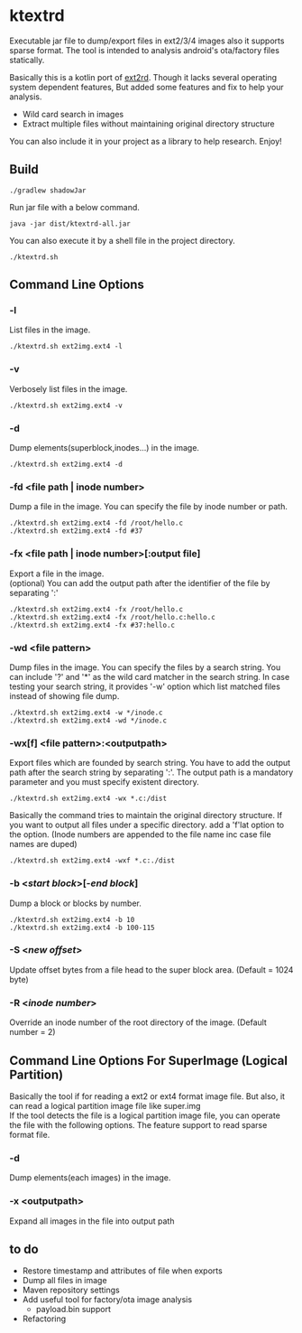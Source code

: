 # ktextrd

Executable jar file to dump/export files in ext2/3/4 images also it supports sparse format.
The tool is intended to analysis android's ota/factory files statically.

Basically this is a kotlin port of [ext2rd](https://github.com/nlitsme/extfstools).
Though it lacks several operating system dependent features,
But added some features and fix to help your analysis.

 - Wild card search in images
 - Extract multiple files without maintaining original directory structure

You can also include it in your project as a library to help research.
Enjoy!

## Build
```
./gradlew shadowJar 
```

Run jar file with a below command.

```
java -jar dist/ktextrd-all.jar
```
You can also execute it by a shell file in the project directory.
```
./ktextrd.sh
```


## Command Line Options
### **-l**
List files in the image.
```
./ktextrd.sh ext2img.ext4 -l
```
### **-v**
Verbosely list files in the image.
```
./ktextrd.sh ext2img.ext4 -v
```
### **-d**
Dump elements(superblock,inodes...) in the image.
```
./ktextrd.sh ext2img.ext4 -d
```
### **-fd &lt;file path | inode number&gt;**
Dump a file in the image.
You can specify the file by inode number or path.
```
./ktextrd.sh ext2img.ext4 -fd /root/hello.c
./ktextrd.sh ext2img.ext4 -fd #37
```
### **-fx &lt;file path | inode number&gt;[:output file]**
Export a file in the image.  
(optional) You can add the output path after the identifier of the file by separating ':'
```
./ktextrd.sh ext2img.ext4 -fx /root/hello.c
./ktextrd.sh ext2img.ext4 -fx /root/hello.c:hello.c
./ktextrd.sh ext2img.ext4 -fx #37:hello.c
```

### **-wd &lt;file pattern&gt;**
Dump files in the image. You can specify the files by a search string.
You can include '?' and '*' as the wild card matcher in the search string.
In case testing your search string, 
it provides '-w' option which list matched files instead of showing file dump. 
```
./ktextrd.sh ext2img.ext4 -w */inode.c
./ktextrd.sh ext2img.ext4 -wd */inode.c
```
### **-wx[f] &lt;file pattern&gt;:&lt;outputpath&gt;**
Export files which are founded by search string.
You have to add the output path after the search string by separating ':'.
The output path is a mandatory parameter and you must specify existent directory.
```
./ktextrd.sh ext2img.ext4 -wx *.c:/dist
```
Basically the command tries to maintain the original directory structure.
If you want to output all files under a specific directory. add a 'f'lat option to the option.
(Inode numbers are appended to the file name inc case file names are duped)
```
./ktextrd.sh ext2img.ext4 -wxf *.c:./dist
```
### **-b &lt;*start block*&gt;[-*end block*]**
Dump a block or blocks by number.
```
./ktextrd.sh ext2img.ext4 -b 10
./ktextrd.sh ext2img.ext4 -b 100-115
```
### **-S &lt;*new offset*&gt;**
Update offset bytes from a file head to the super block area. (Default = 1024 byte)

### **-R &lt;*inode number*&gt;**
Override an inode number of the root directory of the image. (Default number = 2)

## Command Line Options For SuperImage (Logical Partition)
Basically the tool if for reading a ext2 or ext4 format image file.
But also, it can read a logical partition image file like super.img  
If the tool detects the file is a logical partition image file, 
you can operate the file with the following options. The feature support to read sparse format file.
### **-d**
Dump elements(each images) in the image.
### **-x &lt;outputpath&gt;**
Expand all images in the file into output path

## to do
 - Restore timestamp and attributes of file when exports
 - Dump all files in image
 - Maven repository settings
 - Add useful tool for factory/ota image analysis
   - payload.bin support
 - Refactoring
